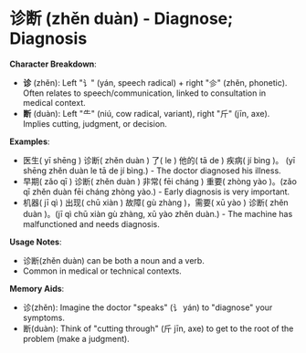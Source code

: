 # **诊断 (zhěn duàn) - Diagnose; Diagnosis**

**Character Breakdown**:  
- **诊** (zhěn): Left "讠" (yán, speech radical) + right "㐱" (zhěn, phonetic). Often relates to speech/communication, linked to consultation in medical context.  
- **断** (duàn): Left "⺧" (niú, cow radical, variant), right "斤" (jīn, axe). Implies cutting, judgment, or decision.

**Examples**:  
- 医生( yī shēng ) 诊断( zhěn duàn ) 了( le ) 他的( tā de ) 疾病( jí bìng )。 (yī shēng zhěn duàn le tā de jí bìng.) - The doctor diagnosed his illness.  
- 早期( zǎo qī ) 诊断( zhěn duàn ) 非常( fēi cháng ) 重要( zhòng yào )。(zǎo qī zhěn duàn fēi cháng zhòng yào.) - Early diagnosis is very important.  
- 机器( jī qì ) 出现( chū xiàn ) 故障( gù zhàng )，需要( xū yào ) 诊断( zhěn duàn )。(jī qì chū xiàn gù zhàng, xū yào zhěn duàn.) - The machine has malfunctioned and needs diagnosis.

**Usage Notes**:  
- 诊断(zhěn duàn) can be both a noun and a verb.  
- Common in medical or technical contexts.

**Memory Aids**:  
- 诊(zhěn): Imagine the doctor "speaks" (讠 yán) to "diagnose" your symptoms.  
- 断(duàn): Think of "cutting through" (斤 jīn, axe) to get to the root of the problem (make a judgment).